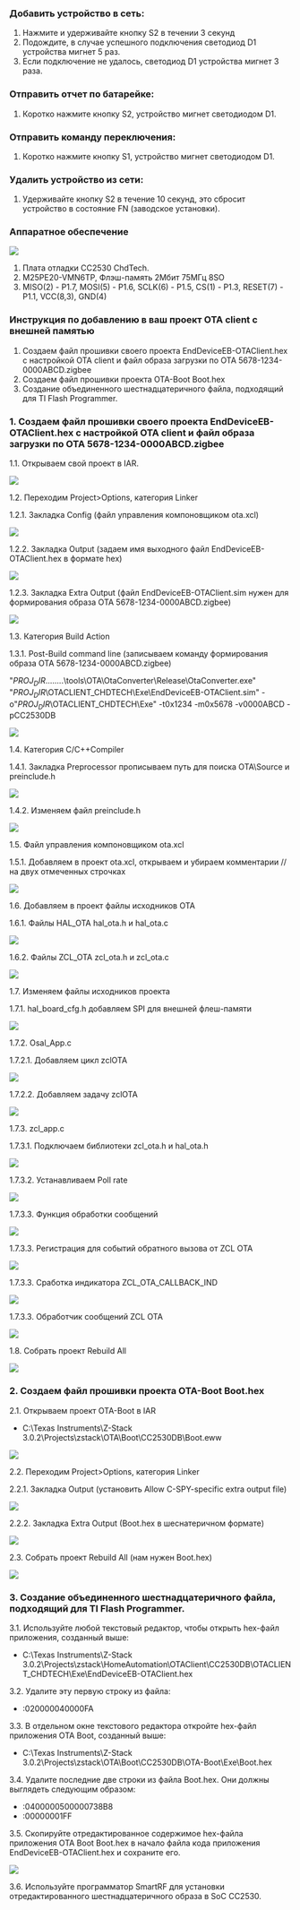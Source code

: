### Добавить устройство в сеть:
1. Нажмите и удерживайте кнопку S2 в течении 3 секунд
2. Подождите, в случае успешного подключения светодиод D1 устройства мигнет 5 раз.
3. Если подключение не удалось, светодиод D1 устройства мигнет 3 раза.

### Отправить отчет по батарейке:
1. Коротко нажмите кнопку S2, устройство мигнет светодиодом D1.

### Отправить команду переключения:
1. Коротко нажмите кнопку S1, устройство мигнет светодиодом D1.

### Удалить устройство из сети:
1. Удерживайте кнопку S2 в течение 10 секунд, это сбросит устройство в состояние FN (заводское установки).

### Аппаратное обеспечение
![](/images/photo_2025-03-05_12-22-52.jpg)

1. Плата отладки СС2530 ChdTech.
2. M25PE20-VMN6TP, Флэш-память 2Мбит 75МГц 8SO 
3. MISO(2) - P1.7, MOSI(5) - P1.6, SCLK(6) - P1.5, CS(1) - P1.3, RESET(7) - P1.1, VCC(8,3), GND(4)

### Инструкция по добавлению в ваш проект ОТА client с внешней памятью
1. Создаем файл прошивки своего проекта EndDeviceEB-OTAClient.hex с настройкой ОТА client и файл образа загрузки по OTA 5678-1234-0000ABCD.zigbee 
2. Создаем файл прошивки проекта OTA-Boot Boot.hex
3. Создание объединенного шестнадцатеричного файла, подходящий для TI Flash Programmer.

### 1. Создаем файл прошивки своего проекта EndDeviceEB-OTAClient.hex с настройкой ОТА client и файл образа загрузки по OTA 5678-1234-0000ABCD.zigbee 
1.1. Открываем свой проект в IAR. 

![](/images/Screenshot_2239.jpg)

1.2. Переходим Project>Options, категория Linker 

1.2.1. Закладка Config (файл управления компоновщиком ota.xcl)

![](/images/Screenshot_2240.jpg)

1.2.2. Закладка Output (задаем имя выходного файл EndDeviceEB-OTAClient.hex в формате hex)

![](/images/Screenshot_2241.jpg)

1.2.3. Закладка Extra Output (файл EndDeviceEB-OTAClient.sim нужен для формирования образа OTA 5678-1234-0000ABCD.zigbee)

![](/images/Screenshot_2242.jpg)

1.3. Категория Build Action

1.3.1. Post-Build command line (записываем команду формирования образа OTA 5678-1234-0000ABCD.zigbee)

"$PROJ_DIR$\..\..\..\..\tools\OTA\OtaConverter\Release\OtaConverter.exe" "$PROJ_DIR$\OTACLIENT_CHDTECH\Exe\EndDeviceEB-OTAClient.sim" -o"$PROJ_DIR$\OTACLIENT_CHDTECH\Exe" -t0x1234 -m0x5678 -v0000ABCD -pCC2530DB

![](/images/Screenshot_2243.jpg)

1.4. Категория C/C++Compiler

1.4.1. Закладка Preprocessor прописываем путь для поиска OTA\Source и preinclude.h

![](/images/Screenshot_2246.jpg) 

1.4.2. Изменяем файл preinclude.h

![](/images/Screenshot_2247.jpg) 

1.5. Файл управления компоновщиком ota.xcl

1.5.1. Добавляем в проект ota.xcl, открываем и убираем комментарии // на двух отмеченных строчках 

![](/images/Screenshot_2245.jpg)

1.6. Добавляем в проект файлы исходников OTA

1.6.1. Файлы HAL_OTA hal_ota.h и hal_ota.с

![](/images/Screenshot_2248.jpg)

1.6.2. Файлы ZCL_OTA zcl_ota.h и zcl_ota.c

![](/images/Screenshot_2249.jpg)

1.7. Изменяем файлы исходников проекта

1.7.1. hal_board_cfg.h добавляем SPI для внешней флеш-памяти

![](/images/Screenshot_2250.jpg)

1.7.2. Osal_App.c

1.7.2.1. Добавляем цикл zclOTA

![](/images/Screenshot_2251.jpg)

1.7.2.2. Добавляем задачу zclOTA

![](/images/Screenshot_2252.jpg)

1.7.3. zcl_app.c

1.7.3.1. Подключаем библиотеки zcl_ota.h и hal_ota.h

![](/images/Screenshot_2253.jpg)

1.7.3.2. Устанавливаем Poll rate

![](/images/Screenshot_2254.jpg)

1.7.3.3. Функция обработки сообщений

![](/images/Screenshot_2255.jpg)

1.7.3.3. Регистрация для событий обратного вызова от ZCL OTA

![](/images/Screenshot_2256.jpg)

1.7.3.3. Сработка индикатора ZCL_OTA_CALLBACK_IND

![](/images/Screenshot_2257.jpg)

1.7.3.3. Обработчик сообщений ZCL OTA

![](/images/Screenshot_2258.jpg)

1.8. Собрать проект Rebuild All

![](/images/Screenshot_2259.jpg)

### 2. Создаем файл прошивки проекта OTA-Boot Boot.hex

2.1. Открываем проект OTA-Boot в IAR

- C:\Texas Instruments\Z-Stack 3.0.2\Projects\zstack\OTA\Boot\CC2530DB\Boot.eww

![](/images/Screenshot_2260.jpg)

2.2. Переходим Project>Options, категория Linker 

2.2.1. Закладка Output (установить Allow C-SPY-specific extra output file)

![](/images/Screenshot_2261.jpg)

2.2.2. Закладка Extra Output (Boot.hex в шеснатеричном формате)

![](/images/Screenshot_2262.jpg)

2.3. Собрать проект Rebuild All (нам нужен Boot.hex)

![](/images/Screenshot_2263.jpg)

### 3. Создание объединенного шестнадцатеричного файла, подходящий для TI Flash Programmer.

3.1. Используйте любой текстовый редактор, чтобы открыть hex-файл приложения, созданный выше: 
- C:\Texas Instruments\Z-Stack 3.0.2\Projects\zstack\HomeAutomation\OTAClient\CC2530DB\OTACLIENT_CHDTECH\Exe\EndDeviceEB-OTAClient.hex

3.2. Удалите эту первую строку из файла:
- :020000040000FA

3.3. В отдельном окне текстового редактора откройте hex-файл приложения OTA Boot, созданный выше: 
- C:\Texas Instruments\Z-Stack 3.0.2\Projects\zstack\OTA\Boot\CC2530DB\OTA-Boot\Exe\Boot.hex

3.4. Удалите последние две строки из файла Boot.hex. Они должны выглядеть следующим образом:
- :0400000500000738B8
- :00000001FF

3.5. Скопируйте отредактированное содержимое hex-файла приложения OTA Boot Boot.hex в начало файла кода приложения EndDeviceEB-OTAClient.hex и сохраните его.

![](/images/Screenshot_2264.jpg)

3.6. Используйте программатор SmartRF для установки отредактированного шестнадцатеричного образа в SoC CC2530.